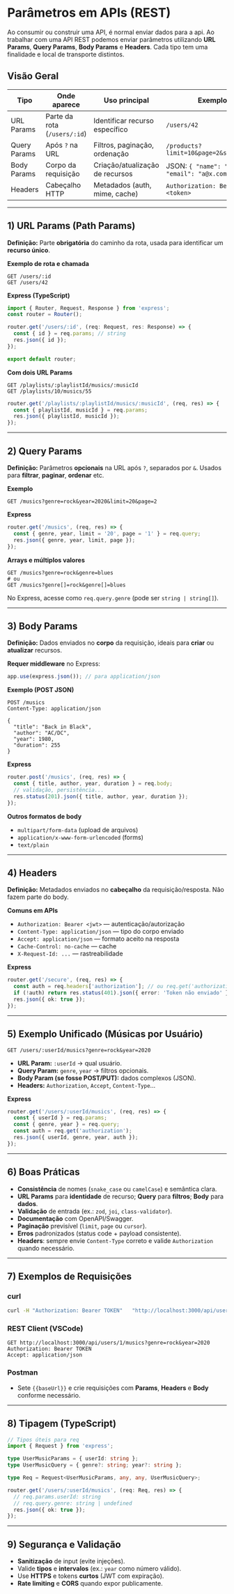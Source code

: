 # Parâmetros em APIs (REST)

Ao consumir ou construir uma API, é normal enviar dados para a api. Ao trabalhar com uma API REST podemos enviar parâmetros utilizando **URL Params**, **Query Params**, **Body Params** e **Headers**. Cada tipo tem uma finalidade e local de transporte distintos.

## Visão Geral

| Tipo               | Onde aparece                    | Uso principal                       | Exemplo                                       |
|--------------------|----------------------------------|-------------------------------------|-----------------------------------------------|
| URL Params         | Parte da rota (`/users/:id`)     | Identificar recurso específico       | `/users/42`                                   |
| Query Params       | Após `?` na URL                  | Filtros, paginação, ordenação       | `/products?limit=10&page=2&sort=price`        |
| Body Params        | Corpo da requisição              | Criação/atualização de recursos     | JSON: `{ "name": "Ana", "email": "a@x.com" }` |
| Headers            | Cabeçalho HTTP                   | Metadados (auth, mime, cache)       | `Authorization: Bearer <token>`               |

---

## 1) URL Params (Path Params)

**Definição:** Parte **obrigatória** do caminho da rota, usada para identificar um **recurso único**.

**Exemplo de rota e chamada**

```
GET /users/:id
GET /users/42
```

**Express (TypeScript)**

```ts
import { Router, Request, Response } from 'express';
const router = Router();

router.get('/users/:id', (req: Request, res: Response) => {
  const { id } = req.params; // string
  res.json({ id });
});

export default router;
```

**Com dois URL Params**

```
GET /playlists/:playlistId/musics/:musicId
GET /playlists/10/musics/55
```

```ts
router.get('/playlists/:playlistId/musics/:musicId', (req, res) => {
  const { playlistId, musicId } = req.params;
  res.json({ playlistId, musicId });
});
```

---

## 2) Query Params

**Definição:** Parâmetros **opcionais** na URL após `?`, separados por `&`. Usados para **filtrar**, **paginar**, **ordenar** etc.

**Exemplo**

```
GET /musics?genre=rock&year=2020&limit=20&page=2
```

**Express**

```ts
router.get('/musics', (req, res) => {
  const { genre, year, limit = '20', page = '1' } = req.query;
  res.json({ genre, year, limit, page });
});
```

**Arrays e múltiplos valores**

```
GET /musics?genre=rock&genre=blues
# ou
GET /musics?genre[]=rock&genre[]=blues
```

No Express, acesse como `req.query.genre` (pode ser `string | string[]`).

---

## 3) Body Params

**Definição:** Dados enviados no **corpo** da requisição, ideais para **criar** ou **atualizar** recursos.

**Requer middleware** no Express:
```ts
app.use(express.json()); // para application/json
```

**Exemplo (POST JSON)**

```http
POST /musics
Content-Type: application/json

{
  "title": "Back in Black",
  "author": "AC/DC",
  "year": 1980,
  "duration": 255
}
```

**Express**

```ts
router.post('/musics', (req, res) => {
  const { title, author, year, duration } = req.body;
  // validação, persistência...
  res.status(201).json({ title, author, year, duration });
});
```

**Outros formatos de body**
- `multipart/form-data` (upload de arquivos)
- `application/x-www-form-urlencoded` (forms)
- `text/plain`

---

## 4) Headers

**Definição:** Metadados enviados no **cabeçalho** da requisição/resposta. Não fazem parte do body.

**Comuns em APIs**

- `Authorization: Bearer <jwt>` — autenticação/autorização
- `Content-Type: application/json` — tipo do corpo enviado
- `Accept: application/json` — formato aceito na resposta
- `Cache-Control: no-cache` — cache
- `X-Request-Id: ...` — rastreabilidade

**Express**

```ts
router.get('/secure', (req, res) => {
  const auth = req.headers['authorization']; // ou req.get('authorization')
  if (!auth) return res.status(401).json({ error: 'Token não enviado' });
  res.json({ ok: true });
});
```

---

## 5) Exemplo Unificado (Músicas por Usuário)

```
GET /users/:userId/musics?genre=rock&year=2020
```

- **URL Param:** `:userId` → qual usuário.
- **Query Param:** `genre`, `year` → filtros opcionais.
- **Body Param (se fosse POST/PUT):** dados complexos (JSON).
- **Headers:** `Authorization`, `Accept`, `Content-Type`…

**Express**

```ts
router.get('/users/:userId/musics', (req, res) => {
  const { userId } = req.params;
  const { genre, year } = req.query;
  const auth = req.get('authorization');
  res.json({ userId, genre, year, auth });
});
```

---

## 6) Boas Práticas

- **Consistência** de nomes (`snake_case` ou `camelCase`) e semântica clara.
- **URL Params** para **identidade** de recurso; **Query** para **filtros**; **Body** para **dados**.
- **Validação** de entrada (ex.: `zod`, `joi`, `class-validator`).
- **Documentação** com OpenAPI/Swagger.
- **Paginação** previsível (`limit`, `page` ou `cursor`).
- **Erros** padronizados (status code + payload consistente).
- **Headers**: sempre envie `Content-Type` correto e valide `Authorization` quando necessário.

---

## 7) Exemplos de Requisições

### curl
```bash
curl -H "Authorization: Bearer TOKEN"   "http://localhost:3000/api/users/1/musics?genre=rock&year=2020"
```

### REST Client (VSCode)
```http
GET http://localhost:3000/api/users/1/musics?genre=rock&year=2020
Authorization: Bearer TOKEN
Accept: application/json
```

### Postman
- Sete `{{baseUrl}}` e crie requisições com **Params**, **Headers** e **Body** conforme necessário.

---

## 8) Tipagem (TypeScript)

```ts
// Tipos úteis para req
import { Request } from 'express';

type UserMusicParams = { userId: string };
type UserMusicQuery = { genre?: string; year?: string };

type Req = Request<UserMusicParams, any, any, UserMusicQuery>;

router.get('/users/:userId/musics', (req: Req, res) => {
  // req.params.userId: string
  // req.query.genre: string | undefined
  res.json({ ok: true });
});
```

---

## 9) Segurança e Validação

- **Sanitização** de input (evite injeções).
- Valide **tipos** e **intervalos** (ex.: `year` como número válido).
- Use **HTTPS** e tokens **curtos** (JWT com expiração).
- **Rate limiting** e **CORS** quando expor publicamente.
